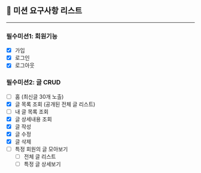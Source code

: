 ## 📌 미션 요구사항 리스트

---

### 필수미션1: 회원기능

 - [x] 가입
 - [x] 로그인
 - [x] 로그아웃

### 필수미션2: 글 CRUD

 - [ ] 홈 (최신글 30개 노출)
 - [x] 글 목록 조회 (공개된 전체 글 리스트)
 - [ ] 내 글 목록 조회
 - [x] 글 상세내용 조회 
 - [x] 글 작성
 - [x] 글 수정
 - [x] 글 삭제
 - [ ] 특정 회원의 글 모아보기
   - [ ] 전체 글 리스트
   - [ ] 특정 글 상세보기